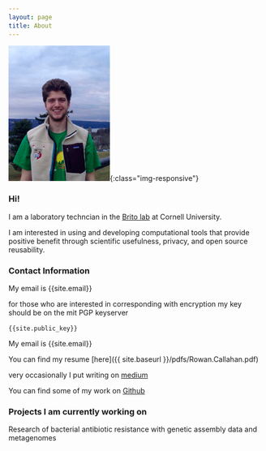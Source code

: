 ```yaml
---
layout: page
title: About
---
```

![profile](/assets/RowanCallahanHeadshot2.jpg){:class="img-responsive"}

### Hi! 
I am a laboratory techncian in the [Brito lab](https://www.britolab.org/people) at Cornell University.

I am interested in using and developing computational tools that provide positive benefit through scientific usefulness, privacy, and open source reusability.



### Contact Information  

My email is {{site.email}}

for those who are interested in corresponding with encryption my key should be on the mit PGP keyserver
```
{{site.public_key}}

```

My email is {{site.email}}

You can find my resume [here]({{ site.baseurl }}/pdfs/Rowan.Callahan.pdf)

very occasionally I put  writing on [medium](https://medium.com/@rowancallahan)

You can find some of my work on [Github](https://github.com/rowancallahan)


### Projects I am currently working on

Research of bacterial antibiotic resistance with genetic assembly data and metagenomes


